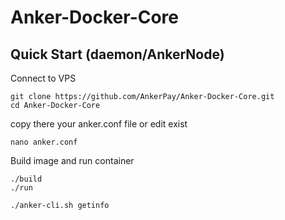 # Anker-Docker-Core

## Quick Start (daemon/AnkerNode)
Connect to VPS 

```text
git clone https://github.com/AnkerPay/Anker-Docker-Core.git
cd Anker-Docker-Core
```
copy there your anker.conf file
or edit exist

```text
nano anker.conf
```
Build image and run container
```text
./build
./run

./anker-cli.sh getinfo
```

